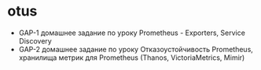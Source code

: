 # otus
- GAP-1 домашнее задание по уроку Prometheus - Exporters, Service Discovery
- GAP-2 домашнее задание по уроку Отказоустойчивость Prometheus, хранилища метрик для Prometheus (Thanos, VictoriaMetrics, Mimir)
